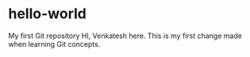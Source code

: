 # hello-world
My first Git repository
HI, Venkatesh here. This is my first change made when learning Git concepts.
